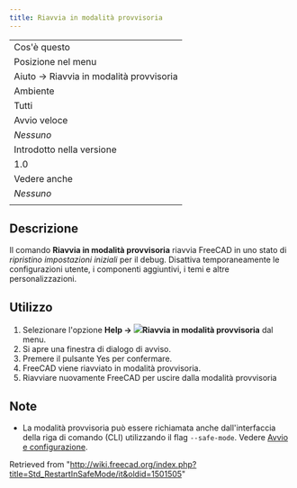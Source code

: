 ```yaml
---
title: Riavvia in modalità provvisoria
---
```

|  |
| --- |
| Cos'è questo |
| Posizione nel menu |
| Aiuto → Riavvia in modalità provvisoria |
| Ambiente |
| Tutti |
| Avvio veloce |
| *Nessuno* |
| Introdotto nella versione |
| 1.0 |
| Vedere anche |
| *Nessuno* |
|  |

## Descrizione

Il comando **Riavvia in modalità provvisoria** riavvia FreeCAD in uno stato di *ripristino impostazioni iniziali* per il debug. Disattiva temporaneamente le configurazioni utente, i componenti aggiuntivi, i temi e altre personalizzazioni.

## Utilizzo

1. Selezionare l'opzione **Help → ![](/images/Std_RestartInSafeMode.svg)Riavvia in modalità provvisoria** dal menu.
2. Si apre una finestra di dialogo di avviso.
3. Premere il pulsante Yes per confermare.
4. FreeCAD viene riavviato in modalità provvisoria.
5. Riavviare nuovamente FreeCAD per uscire dalla modalità provvisoria

## Note

* La modalità provvisoria può essere richiamata anche dall'interfaccia della riga di comando (CLI) utilizzando il flag `--safe-mode`. Vedere [Avvio e configurazione](/Start_up_and_Configuration/it "Start up and Configuration/it").

Retrieved from "<http://wiki.freecad.org/index.php?title=Std_RestartInSafeMode/it&oldid=1501505>"